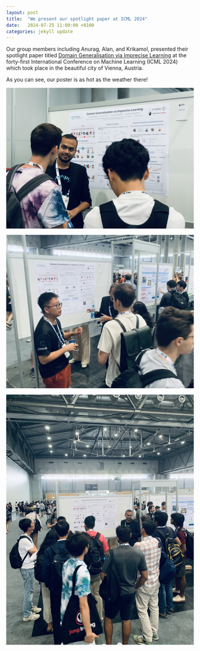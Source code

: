 ```yaml
---
layout: post
title:  "We present our spotlight paper at ICML 2024"
date:   2024-07-25 11:00:00 +0100
categories: jekyll update
---
```


Our group members including Anurag, Alan, and Krikamol, presented their spotlight paper titled [Domain Generalisation via Imprecise Learning](https://arxiv.org/pdf/2404.04669) at the forty-first International Conference on Machine Learning (ICML 2024) which took place in the beautiful city of Vienna, Austria. 

As you can see, our poster is as hot as the weather there!

![ICML-POSTER](/assets/img/posts/Anurag-ICML2024.jpg)

![ICML-POSTER](/assets/img/posts/Alan-ICML2024.jpg)

![ICML-POSTER](/assets/img/posts/ICML2024-Poster.jpg)
